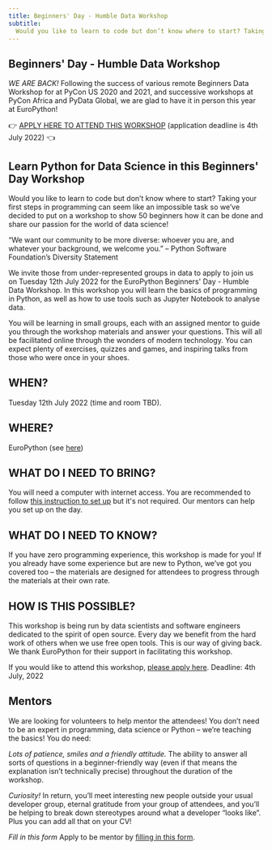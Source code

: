 ```yaml
---
title: Beginners' Day - Humble Data Workshop
subtitle:
  Would you like to learn to code but don’t know where to start? Taking your first steps in programming can seem like an impossible task so we’ve decided to put on a workshop to show 50 beginners how it can be done and share our passion for the world of data science!
---
```

## Beginners' Day - Humble Data Workshop ##
*WE ARE BACK!*
Following the success of various remote Beginners Data Workshop for at PyCon US 2020 and 2021, and successive workshops at PyCon Africa and PyData Global, we are glad to have it in person this year at EuroPython!

👉 [APPLY HERE TO ATTEND THIS WORKSHOP](https://forms.gle/Y9thJjuAQAiFm8D8A) (application deadline is 4th July 2022) 👈

## Learn Python for Data Science in this Beginners' Day Workshop ##
Would you like to learn to code but don’t know where to start? Taking your first steps in programming can seem like an impossible task so we’ve decided to put on a workshop to show 50 beginners how it can be done and share our passion for the world of data science!

“We want our community to be more diverse: whoever you are, and whatever your background, we welcome you.” – Python Software Foundation’s Diversity Statement

We invite those from under-represented groups in data to apply to join us on Tuesday 12th July 2022 for the EuroPython Beginners' Day - Humble Data Workshop. In this workshop you will learn the basics of programming in Python, as well as how to use tools such as Jupyter Notebook to analyse data.

You will be learning in small groups, each with an assigned mentor to guide you through the workshop materials and answer your questions. This will all be facilitated online through the wonders of modern technology. You can expect plenty of exercises, quizzes and games, and inspiring talks from those who were once in your shoes.

## WHEN? ##
Tuesday 12th July 2022 (time and room TBD).

## WHERE? ##
EuroPython (see [here](/where))

## WHAT DO I NEED TO BRING? ##
You will need a computer with internet access. You are recommended to follow [this instruction to set up](https://github.com/HumbleData/beginners-data-workshop) but it's not required. Our mentors can help you set up on the day.

## WHAT DO I NEED TO KNOW? ##
If you have zero programming experience, this workshop is made for you! If you already have some experience but are new to Python, we’ve got you covered too – the materials are designed for attendees to progress through the materials at their own rate.

## HOW IS THIS POSSIBLE? ##
This workshop is being run by data scientists and software engineers dedicated to the spirit of open source. Every day we benefit from the hard work of others when we use free open tools. This is our way of giving back. We thank EuroPython for their support in facilitating this workshop.

If you would like to attend this workshop, [please apply here](https://forms.gle/Y9thJjuAQAiFm8D8A). Deadline: 4th July, 2022

## Mentors ##
We are looking for volunteers to help mentor the attendees! You don’t need to be an expert in programming, data science or Python – we’re teaching the basics! You do need:

*Lots of patience, smiles and a friendly attitude.*
The ability to answer all sorts of questions in a beginner-friendly way (even if that means the explanation isn’t technically precise) throughout the duration of the workshop.

*Curiosity!*
In return, you’ll meet interesting new people outside your usual developer group, eternal gratitude from your group of attendees, and you’ll be helping to break down stereotypes around what a developer “looks like”. Plus you can add all that on your CV!

*Fill in this form*
Apply to be mentor by [filling in this form](https://forms.gle/Y9thJjuAQAiFm8D8A).
